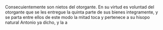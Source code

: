 Consecuientemente son nietos del otorgante. En su virtud es voluntad del otorgante que se les entregue la quinta parte de sus bienes integramente, y se parta entre ellos de este modo la mitad toca y pertenece a su hisopo natural Antonio ya dicho, y la a